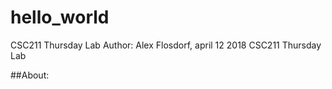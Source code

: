 # hello_world
CSC211 Thursday Lab
Author: Alex Flosdorf, april 12 2018
CSC211 Thursday Lab

##About:
